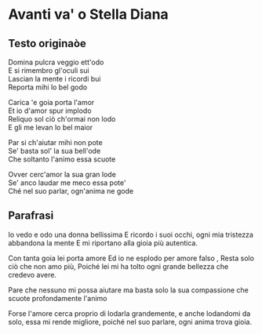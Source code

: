 # Avanti va' o Stella Diana

## Testo originaòe

Domina pulcra veggio ett'odo  
E si rimembro gl'oculi sui  
Lascian la mente i ricordi bui  
Reporta mihi lo bel godo  

Carica 'e goia porta l'amor  
Et io d'amor spur implodo  
Reliquo sol ciò ch'ormai non lodo  
E gli me levan lo bel maior  

Par si ch'aiutar mihi non pote  
Se' basta sol' la sua bell'ode  
Che soltanto l'animo essa scuote  

Ovver cerc'amor la sua gran lode  
Se' anco laudar me meco essa pote'  
Ché nel suo parlar, ogn'anima ne gode

## Parafrasi

Io vedo e odo una donna bellissima
E ricordo i suoi occhi,
ogni mia tristezza abbandona la mente
E mi riportano alla gioia più autentica.

Con tanta goia lei porta amore
Ed io ne esplodo per amore falso ,
Resta solo ciò che non amo più,
Poiché lei mi ha tolto ogni grande bellezza che credevo avere.

Pare che nessuno mi possa aiutare
ma basta solo la sua compassione
che scuote profondamente l'animo

Forse l'amore cerca proprio di lodarla grandemente,
e anche lodandomi da solo, essa mi rende migliore,
poiché nel suo parlare, ogni anima trova gioia.
